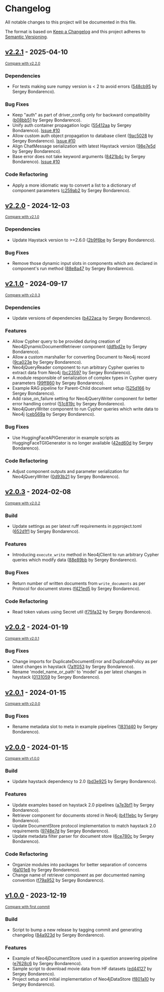 # Changelog

All notable changes to this project will be documented in this file.

The format is based on [Keep a Changelog](http://keepachangelog.com/en/1.0.0/) and this project adheres to
[Semantic Versioning](http://semver.org/spec/v2.0.0.html).

<!-- insertion marker -->

## [v2.2.1](https://github.com/prosto/neo4j-haystack/releases/tag/v2.2.1) - 2025-04-10

<small>[Compare with v2.2.0](https://github.com/prosto/neo4j-haystack/compare/v2.2.0...v2.2.1)</small>

### Dependencies

- For tests making sure numpy version is < 2 to avoid errors ([548cb95](https://github.com/prosto/neo4j-haystack/commit/548cb959d0ce099d75702143b10c37ada6db601b) by Sergey Bondarenco).

### Bug Fixes

- Keep "auth" as part of driver_config only for backward compatibility ([b08bb51](https://github.com/prosto/neo4j-haystack/commit/b08bb51ff9a34bbbf85f1fb241d28211ea7d9133) by Sergey Bondarenco).
- Unify auth container propagation logic ([55412aa](https://github.com/prosto/neo4j-haystack/commit/55412aaa38c1d99ed4f9760d6312c5185b878dfb) by Sergey Bondarenco). [Issue #10](https://github.com/prosto/neo4j-haystack/issues/6)
- Allow custom auth object propagation to database client ([9ac5028](https://github.com/prosto/neo4j-haystack/commit/9ac5028251085f65b45da77e358e080a8b1f2435) by Sergey Bondarenco). [Issue #10](https://github.com/prosto/neo4j-haystack/issues/6)
- Align ChatMessage serialization with latest Haystack version ([98e7e5d](https://github.com/prosto/neo4j-haystack/commit/98e7e5d26cd8e9baf31a123f89d1f0f11fb1521f) by Sergey Bondarenco).
- Base error does not take keyword arguments ([8421b4c](https://github.com/prosto/neo4j-haystack/commit/8421b4cf4dfa7ccc69e65448a61e96353e88ff32) by Sergey Bondarenco). [Issue #10](https://github.com/prosto/neo4j-haystack/issues/6)

### Code Refactoring

- Apply a more idiomatic way to convert a list to a dictionary of component parameters ([c259ab2](https://github.com/prosto/neo4j-haystack/commit/c259ab2195861f9d37c16f675633ed56972576a9) by Sergey Bondarenco).

## [v2.2.0](https://github.com/prosto/neo4j-haystack/releases/tag/v2.2.0) - 2024-12-03

<small>[Compare with v2.1.0](https://github.com/prosto/neo4j-haystack/compare/v2.1.0...v2.2.0)</small>

### Dependencies

- Update Haystack version to >=2.6.0 ([2b9f6be](https://github.com/prosto/neo4j-haystack/commit/2b9f6be6fee8d4cdff5318fb9dc145decd4c7706) by Sergey Bondarenco).

### Bug Fixes

- Remove those dynamic input slots in components which are declared in component's run method ([88e8a47](https://github.com/prosto/neo4j-haystack/commit/88e8a47279717d4fc433d5d32ae926af41c340a3) by Sergey Bondarenco).

## [v2.1.0](https://github.com/prosto/neo4j-haystack/releases/tag/v2.1.0) - 2024-09-17

<small>[Compare with v2.0.3](https://github.com/prosto/neo4j-haystack/compare/v2.0.3...v2.1.0)</small>

### Dependencies

- Update versions of dependencies ([b422aca](https://github.com/prosto/neo4j-haystack/commit/b422aca73c2a449213c1d87128418d0d77d37cb5) by Sergey Bondarenco).

### Features

- Allow Cypher query to be provided during creation of Neo4jDynamicDocumentRetriever component ([ddfbd2e](https://github.com/prosto/neo4j-haystack/commit/ddfbd2e277999d05c7f580c1cb61e0341b91783d) by Sergey Bondarenco).
- Allow a custom marshaller for converting Document to Neo4j record ([9ca023e](https://github.com/prosto/neo4j-haystack/commit/9ca023e059bfd6535eb0666e8c7518453f49ec46) by Sergey Bondarenco).
- Neo4jQueryReader component to run arbitrary Cypher queries to extract data from Neo4j ([bc23597](https://github.com/prosto/neo4j-haystack/commit/bc23597b66342e447a90fb12e9c8874894c9ccf0) by Sergey Bondarenco).
- A module responsible of serialization of complex types in Cypher query parameters ([99ff860](https://github.com/prosto/neo4j-haystack/commit/99ff86009f20adecab1bd38351632b47bf52a031) by Sergey Bondarenco).
- Example RAG pipeline for Parent-Child document setup ([525d166](https://github.com/prosto/neo4j-haystack/commit/525d1665ad43383d1abdea6d3395505f72d21153) by Sergey Bondarenco).
- Add raise_on_failure setting for Neo4jQueryWriter component for better error handling control ([51c819c](https://github.com/prosto/neo4j-haystack/commit/51c819c347d9633d59c404f63c04f5bdec74241e) by Sergey Bondarenco).
- Neo4jQueryWriter component to run Cypher queries which write data to Neo4j ([ceb569a](https://github.com/prosto/neo4j-haystack/commit/ceb569aded92e5657a054fa4fa0fa975ac9fa571) by Sergey Bondarenco).

### Bug Fixes

- Use HuggingFaceAPIGenerator in example scripts as HuggingFaceTGIGenerator is no longer available ([42ed60d](https://github.com/prosto/neo4j-haystack/commit/42ed60d3b873cb7306a4d0be9b5de682c533d8a0) by Sergey Bondarenco).

### Code Refactoring

- Adjust component outputs and parameter serialization for Neo4jQueryWriter ([0d93b21](https://github.com/prosto/neo4j-haystack/commit/0d93b2102c6b677739cb878316c711ddd4a890d2) by Sergey Bondarenco).

## [v2.0.3](https://github.com/prosto/neo4j-haystack/releases/tag/v2.0.3) - 2024-02-08

<small>[Compare with v2.0.2](https://github.com/prosto/neo4j-haystack/compare/v2.0.2...v2.0.3)</small>

### Build

- Update settings as per latest ruff requirements in pyproject.toml ([652d1f1](https://github.com/prosto/neo4j-haystack/commit/652d1f1ac6666d508edde825ed78c93d87ed6c4b) by Sergey Bondarenco).

### Features

- Introducing `execute_write` method in Neo4jClient to run arbitrary Cypher queries which modify data ([88e89bb](https://github.com/prosto/neo4j-haystack/commit/88e89bbe405a72e9185cf56de18aaabcebe71219) by Sergey Bondarenco).

### Bug Fixes

- Return number of written documents from `write_documents` as per Protocol for document stores ([f421ed5](https://github.com/prosto/neo4j-haystack/commit/f421ed54c671c14cabc0fb1a00d5b68c156dda6c) by Sergey Bondarenco).

### Code Refactoring

- Read token values using Secret util ([f75fa32](https://github.com/prosto/neo4j-haystack/commit/f75fa3258a6a53a610c7b7356a891a6ee63f2f08) by Sergey Bondarenco).

## [v2.0.2](https://github.com/prosto/neo4j-haystack/releases/tag/v2.0.2) - 2024-01-19

<small>[Compare with v2.0.1](https://github.com/prosto/neo4j-haystack/compare/v2.0.1...v2.0.2)</small>

### Bug Fixes

- Change imports for DuplicateDocumentError and DuplicatePolicy as per latest changes in haystack ([7a1f053](https://github.com/prosto/neo4j-haystack/commit/7a1f0535b143ef3b4a3e558174e369630079a824) by Sergey Bondarenco).
- Rename 'model_name_or_path' to 'model' as per latest changes in haystack ([0131059](https://github.com/prosto/neo4j-haystack/commit/0131059df8f9966568fea8716d3ba1910801542c) by Sergey Bondarenco).

## [v2.0.1](https://github.com/prosto/neo4j-haystack/releases/tag/v2.0.1) - 2024-01-15

<small>[Compare with v2.0.0](https://github.com/prosto/neo4j-haystack/compare/v2.0.0...v2.0.1)</small>

### Bug Fixes

- Rename metadata slot to meta in example pipelines ([1831d40](https://github.com/prosto/neo4j-haystack/commit/1831d4071bacd1cff4cd99f186cf7a7a1a4d1edc) by Sergey Bondarenco).

## [v2.0.0](https://github.com/prosto/neo4j-haystack/releases/tag/v2.0.0) - 2024-01-15

<small>[Compare with v1.0.0](https://github.com/prosto/neo4j-haystack/compare/v1.0.0...v2.0.0)</small>

### Build

- Update haystack dependency to 2.0 ([bd3e925](https://github.com/prosto/neo4j-haystack/commit/bd3e92543674ab4f3dd8f988a3bc882bbd00042a) by Sergey Bondarenco).

### Features

- Update examples based on haystack 2.0 pipelines ([a7e3bf1](https://github.com/prosto/neo4j-haystack/commit/a7e3bf1788ac9f6b87e82497740feea056386f87) by Sergey Bondarenco).
- Retriever component for documents stored in Neo4j ([b411ebc](https://github.com/prosto/neo4j-haystack/commit/b411ebc5f850272e0050307f03cc6157b7bc6e26) by Sergey Bondarenco).
- Update DocumentStore protocol implementation to match haystack 2.0 requirements ([9748e7d](https://github.com/prosto/neo4j-haystack/commit/9748e7d4f27087b80c8f028b8612f76ed1daf8a8) by Sergey Bondarenco).
- Update metadata filter parser for document store ([6ce780c](https://github.com/prosto/neo4j-haystack/commit/6ce780c846576d690b7216e37793532841a54dc3) by Sergey Bondarenco).

### Code Refactoring

- Organize modules into packages for better separation of concerns ([6a101e8](https://github.com/prosto/neo4j-haystack/commit/6a101e8047bcd2dac2b49598701f7233390bae88) by Sergey Bondarenco).
- Change name of retriever component as per documented naming convention ([f79a952](https://github.com/prosto/neo4j-haystack/commit/f79a952fbe59be0d1d5d13e03ae58401f6403ce9) by Sergey Bondarenco).

## [v1.0.0](https://github.com/prosto/neo4j-haystack/releases/tag/v1.0.0) - 2023-12-19

<small>[Compare with first commit](https://github.com/prosto/neo4j-haystack/compare/f801a10c8cf6eb7d784c77d8b72005cf5985dffc...v1.0.0)</small>

### Build

- Script to bump a new release by tagging commit and generating changelog ([84a923d](https://github.com/prosto/neo4j-haystack/commit/84a923dc5d8b1f5ff8602fbdf4f86ff5c682e565) by Sergey Bondarenco).

### Features

- Example of Neo4jDocumentStore used in a question answering pipeline ([e7628c6](https://github.com/prosto/neo4j-haystack/commit/e7628c672489f609c14d539859d110e8facda848) by Sergey Bondarenco).
- Sample script to download movie data from HF datasets ([ed44127](https://github.com/prosto/neo4j-haystack/commit/ed44127329454b555e906e1b5463fa8b9f4e8fe7) by Sergey Bondarenco).
- Project setup and initial implementation of Neo4jDataStore ([f801a10](https://github.com/prosto/neo4j-haystack/commit/f801a10c8cf6eb7d784c77d8b72005cf5985dffc) by Sergey Bondarenco).
